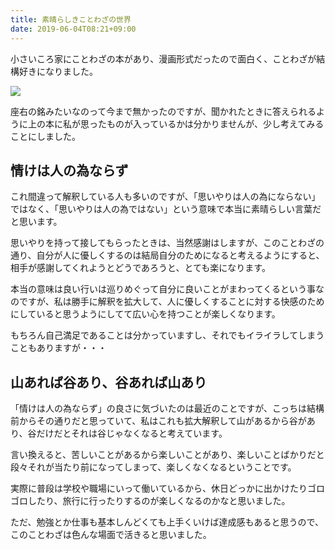 ```yaml
---
title: 素晴らしきことわざの世界
date: 2019-06-04T08:21+09:00
---
```


小さいころ家にことわざの本があり、漫画形式だったので面白く、ことわざが結構好きになりました。

![](images/proverb/20190602113057.png)

<!-- 私はこれを読んでいたのですが、今は売られていないみたいで、後継版として以下の本が販売されているようです。 -->

座右の銘みたいなのって今まで無かったのですが、聞かれたときに答えられるように上の本に私が思ったものが入っているかは分かりませんが、少し考えてみることにしました。

## 情けは人の為ならず
これ間違って解釈している人も多いのですが、「思いやりは人の為にならない」ではなく、「思いやりは人の為ではない」という意味で本当に素晴らしい言葉だと思います。

思いやりを持って接してもらったときは、当然感謝はしますが、このことわざの通り、自分が人に優しくするのは結局自分のためになると考えるようにすると、相手が感謝してくれようとどうであろうと、とても楽になります。

本当の意味は良い行いは巡りめぐって自分に良いことがまわってくるという事なのですが、私は勝手に解釈を拡大して、人に優しくすることに対する快感のためにしていると思うようにしてて広い心を持つことが楽しくなります。

もちろん自己満足であることは分かっていますし、それでもイライラしてしまうこともありますが・・・

## 山あれば谷あり、谷あれば山あり

「情けは人の為ならず」の良さに気づいたのは最近のことですが、こっちは結構前からその通りだと思っていて、私はこれも拡大解釈して山があるから谷があり、谷だけだとそれは谷じゃなくなると考えています。

言い換えると、苦しいことがあるから楽しいことがあり、楽しいことばかりだと段々それが当たり前になってしまって、楽しくなくなるということです。

実際に普段は学校や職場にいって働いているから、休日どっかに出かけたりゴロゴロしたり、旅行に行ったりするのが楽しくなるのかなと思いました。

ただ、勉強とか仕事も基本しんどくても上手くいけば達成感もあると思うので、このことわざは色んな場面で活きると思いました。
